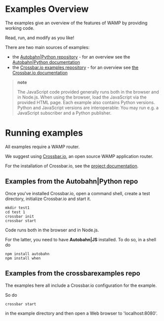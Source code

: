# Examples Overview

The examples give an overview of the features of WAMP by providing working code.

Read, run, and modify as you like!

There are two main sources of examples:

-   the [Autobahn|Python repository](https://github.com/crossbario/autobahn-python/tree/master/examples) - for an overview see the [Autobahn|Python documentation](http://autobahn.ws/python/wamp/examples.html)
-   the [Crossbar.io examples repository](https://github.com/crossbario/crossbarexamples) - for an overview see [the Crossbar.io documentation](http://crossbar.io/docs/Examples/)

> **note**
>
> The JavaScript code provided generally runs both in the browser and in Node.js. When using the browser, load the JavaScript via the provided HTML page. Each example also contains Python versions. Python and JavaScript versions are interoperable: You may run e.g. a JavaScript subscriber and a Python publisher.

Running examples
================

All examples require a WAMP router.

We suggest using [Crossbar.io](http://crossbar.io), an open source WAMP application router.

For the installation of Crossbar.io, see the [project documentation](http://crossbar.io/docs/Quick-Start/).

Examples from the Autobahn|Python repo
--------------------------------------

Once you've installed Crossbar.io, open a command shell, create a test directory, initialize Crossbar.io and start it.

    mkdir test1
    cd test 1
    crossbar init
    crossbar start

Code runs both in the browser and in Node.js.

For the latter, you need to have **Autobahn|JS** installed. To do so, in a shell do

    npm install autobahn
    npm install when

Examples from the crossbarexamples repo
---------------------------------------

The examples here all include a Crossbar.io configuration for the example.

So do

    crossbar start 

in the example directory and then open a Web browser to 'localhost:8080'.
